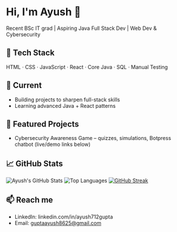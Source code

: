 # Hi, I'm Ayush 👋
Recent BSc IT grad | Aspiring Java Full Stack Dev | Web Dev & Cybersecurity

## 🚀 Tech Stack
HTML · CSS · JavaScript · React · Core Java · SQL · Manual Testing

## 🔭 Current
- Building projects to sharpen full-stack skills
- Learning advanced Java + React patterns

## 🌟 Featured Projects
- Cybersecurity Awareness Game – quizzes, simulations, Botpress chatbot (live/demo links below)

## 📈 GitHub Stats
![Ayush's GitHub Stats](https://github-readme-stats.vercel.app/api?username=ayush712gupta&show_icons=true)
![Top Languages](https://github-readme-stats.vercel.app/api/top-langs/?username=ayush712gupta&layout=compact)
[![GitHub Streak](https://streak-stats.demolab.com/?user=ayush712gupta)](https://git.io/streak-stats)

## 📫 Reach me
- LinkedIn: linkedin.com/in/ayush712gupta
- Email: guptaayush8625@gmail.com

